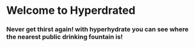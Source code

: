 # Welcome to Hyperdrated
### Never get thirst again! with hyperhydrate you can see where the nearest public drinking fountain is!

